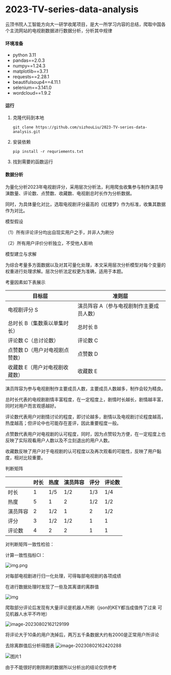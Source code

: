 # 2023-TV-series-data-analysis

云顶书院人工智能方向大一研学收尾项目，是大一所学习内容的总结，爬取中国各个主流网站的电视剧数据进行数据分析，分析其中规律

#### 环境准备

- python 3.11
- pandas==2.0.3
- numpy==1.24.3
- matplotlib==3.7.1
- requests==2.28.1
- beautifulsoup4==4.11.1
- selenium==3.141.0
- wordcloud==1.9.2

#### 运行

1. 克隆代码到本地

   ```
   git clone https://github.com/sizhouLiu/2023-TV-series-data-analysis.git

   ```

2. 安装依赖

   ```
   pip install -r requriements.txt
   ```

3. 找到需要的函数运行

#### 数据分析

为量化分析2023年电视剧评分，采用层次分析法，利用爬虫收集参与制作演员导演数量、评论数、点赞数、收藏数、电视剧总时长作为分析数据。

同时，为具体量化对比，选取电视剧评分最高的《红楼梦》作为标准，收集其数据作为对比。

模型假设

（1）所有评论评分均出自现实用户之手，并非人为刷分

（2）所有用户评价分析独立，不受他人影响

模型建立与求解

为综合考量多方面数据以及对其可量化处理，本文采用层次分析模型对每个变量的权重进行处理求解。层次分析法定权更为准确，适用于本题。

考量因素如下表展示

| 目标层                         | 准则层                                   |
| ------------------------------ | ---------------------------------------- |
| 电视剧评分 S                   | 演员阵容 A（参与电视剧制作主要成员人数） |
| 总时长 B（集数乘以单集时长）   | 总时长 B                                 |
| 评论数 C（总讨论数）           | 评论数 C                                 |
| 点赞数 D（用户对电视剧点赞数） | 点赞数 D                                 |
| 收藏数 E（用户对电视剧收藏数） | 收藏数 E                                 |

 

演员阵容为参与电视剧制作主要成员人数，主要成员人数越多，制作会较为精良。

总时长代表的电视剧剧情丰富程度，在一定程度上，剧情时长越长，剧情越丰富，同时对用户而言观感越好。

评论数代表用户对剧情讨论的程度，即讨论越多，剧情以及电视剧讨论程度越高，热度越高；但评论中也可能存在差评，因此重要程度一般。

点赞数代表用户对电视剧的认可程度，同时，因为点赞较为方便，在一定程度上也反映了实际观看用户人数以及不立刻退出的用户人数。

收藏数反映了用户对于电视剧的认可程度以及再次观看的可能性，反映了用户黏度，相对比较重要。

判断矩阵

|          | 时长 | 热度 | 演员阵容 | 评分 | 评论数 |
| -------- | ---- | ---- | -------- | ---- | ------ |
| 时长     | 1    | 1/5  | 1/2      | 1/3  | 1/4    |
| 热度     | 5    | 1    | 2        | 1/2  | 1/2    |
| 演员阵容 | 2    | 1/2  | 1        | 2    | 1/2    |
| 评分     | 3    | 1/2  | 1/2      | 1    | 1      |
| 评论数   | 4    | 2    | 2        | 1    | 1      |

对判断矩阵一致性检验：

计算一致性指标CI：

![img.png](img/img.png)

对每部电视剧进行归一化处理，可得每部电视剧的各项成绩

在进行数据处理时发现了一些及其离谱的离群值

![img](img/image-20230802162129199.png)


爬取部分评论后发现有大量评论是机器人所刷（json的KEY都当成值传了过来 可见机器人水平不咋地）

![image-20230802162129199](img/image-20230802162220478.png)


将评论大于10条的用户洗掉后，两万五千条数据大约有2000是正常用户所评论

去除离群值后分析得图表
![image-20230802162420288](img/image-20230802162420288.png)

![图片1](img/图片1.png)

由于不能很好的剔除刷的数据所以分析出的结论仅供参考
